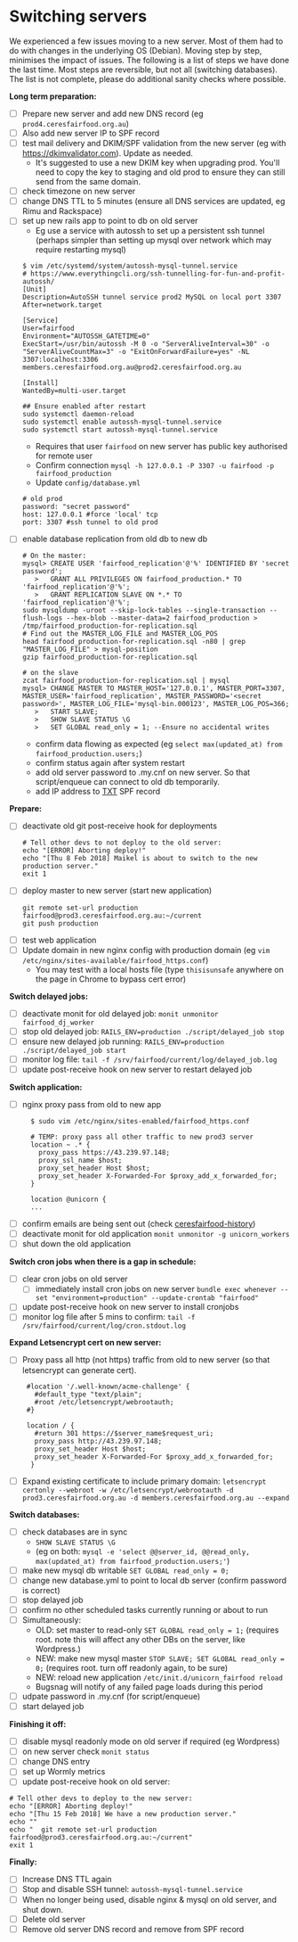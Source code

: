 # Switching servers

We experienced a few issues moving to a new server.
Most of them had to do with changes in the underlying OS (Debian).
Moving step by step, minimises the impact of issues.
The following is a list of steps we have done the last time.
Most steps are reversible, but not all (switching databases).
The list is not complete, please do additional sanity checks where possible.

**Long term preparation:**
- [ ] Prepare new server and add new DNS record (eg `prod4.ceresfairfood.org.au`)
- [ ] Also add new server IP to SPF record
- [ ] test mail delivery and DKIM/SPF validation from the new server (eg with https://dkimvalidator.com). Update as needed.
  - It's suggested to use a new DKIM key when upgrading prod. You'll need to copy the key to staging and old prod to ensure they can still send from the same domain.
- [ ] check timezone on new server
- [ ] change DNS TTL to 5 minutes (ensure all DNS services are updated, eg Rimu and Rackspace)
- [ ] set up new rails app to point to db on old server
  - Eg use a service with autossh to set up a persistent ssh tunnel (perhaps simpler than setting up mysql over network which may require restarting mysql)
  ```
  $ vim /etc/systemd/system/autossh-mysql-tunnel.service
  # https://www.everythingcli.org/ssh-tunnelling-for-fun-and-profit-autossh/
  [Unit]
  Description=AutoSSH tunnel service prod2 MySQL on local port 3307
  After=network.target

  [Service]
  User=fairfood
  Environment="AUTOSSH_GATETIME=0"
  ExecStart=/usr/bin/autossh -M 0 -o "ServerAliveInterval=30" -o "ServerAliveCountMax=3" -o "ExitOnForwardFailure=yes" -NL 3307:localhost:3306 members.ceresfairfood.org.au@prod2.ceresfairfood.org.au

  [Install]
  WantedBy=multi-user.target

  ## Ensure enabled after restart
  sudo systemctl daemon-reload
  sudo systemctl enable autossh-mysql-tunnel.service
  sudo systemctl start autossh-mysql-tunnel.service
  ```
  - Requires that user `fairfood` on new server has public key authorised for remote user
  - Confirm connection `mysql -h 127.0.0.1 -P 3307 -u fairfood -p fairfood_production`
  - Update `config/database.yml`
  ```
  # old prod
  password: "secret password"
  host: 127.0.0.1 #force 'local' tcp
  port: 3307 #ssh tunnel to old prod
  ```
- [ ] enable database replication from old db to new db
  ```
  # On the master:
  mysql> CREATE USER 'fairfood_replication'@'%' IDENTIFIED BY 'secret password';
     >   GRANT ALL PRIVILEGES ON fairfood_production.* TO 'fairfood_replication'@'%';
     >   GRANT REPLICATION SLAVE ON *.* TO 'fairfood_replication'@'%';
  sudo mysqldump -uroot --skip-lock-tables --single-transaction --flush-logs --hex-blob --master-data=2 fairfood_production > /tmp/fairfood_production-for-replication.sql
  # Find out the MASTER_LOG_FILE and MASTER_LOG_POS
  head fairfood_production-for-replication.sql -n80 | grep "MASTER_LOG_FILE" > mysql-position
  gzip fairfood_production-for-replication.sql

  # on the slave
  zcat fairfood_production-for-replication.sql | mysql
  mysql> CHANGE MASTER TO MASTER_HOST='127.0.0.1', MASTER_PORT=3307, MASTER_USER='fairfood_replication', MASTER_PASSWORD='<secret password>', MASTER_LOG_FILE='mysql-bin.000123', MASTER_LOG_POS=366;
     >   START SLAVE;
     >   SHOW SLAVE STATUS \G
     >   SET GLOBAL read_only = 1; --Ensure no accidental writes
  ```
    - confirm data flowing as expected (eg `select max(updated_at) from fairfood_production.users;`)
    - confirm status again after system restart
    - add old server password to .my.cnf on new server. So that script/enqueue can connect to old db temporarily.
    - add IP address to [TXT](https://rimuhosting.com/dns/records.jsp?zone=ceresfairfood.org.au&type=TXT&rid=2) SPF record

**Prepare:**
- [ ] deactivate old git post-receive hook for deployments
  ```
  # Tell other devs to not deploy to the old server:
  echo "[ERROR] Aborting deploy!"
  echo "[Thu 8 Feb 2018] Maikel is about to switch to the new production server."
  exit 1
  ```
- [ ] deploy master to new server (start new application)
  ```
  git remote set-url production fairfood@prod3.ceresfairfood.org.au:~/current
  git push production
  ```
- [ ] test web application
- [ ] Update domain in new nginx config with production domain (eg `vim /etc/nginx/sites-available/fairfood_https.conf`)
  - You may test with a local hosts file (type `thisisunsafe` anywhere on the page in Chrome to bypass cert error)

**Switch delayed jobs:**
- [ ] deactivate monit for old delayed job: `monit unmonitor fairfood_dj_worker`
- [ ] stop old delayed job: `RAILS_ENV=production ./script/delayed_job stop`
- [ ] ensure new delayed job running: `RAILS_ENV=production ./script/delayed_job start`
- [ ] monitor log file: `tail -f /srv/fairfood/current/log/delayed_job.log`
- [ ] update post-receive hook on new server to restart delayed job

**Switch application:**
- [ ] nginx proxy pass from old to new app
  ```
    $ sudo vim /etc/nginx/sites-enabled/fairfood_https.conf

    # TEMP: proxy pass all other traffic to new prod3 server
    location ~ .* {
      proxy_pass https://43.239.97.148;
      proxy_ssl_name $host;
      proxy_set_header Host $host;
      proxy_set_header X-Forwarded-For $proxy_add_x_forwarded_for;
    }

    location @unicorn {
    ...
  ```
- [ ] confirm emails are being sent out (check [ceresfairfood-history](https://groups.google.com/a/openfoodnetwork.org.au/g/ceresfairfood-history))
- [ ] deactivate monit for old application `monit unmonitor -g unicorn_workers`
- [ ] shut down the old application

**Switch cron jobs when there is a gap in schedule:**
- [ ] clear cron jobs on old server
  - [ ] immediately install cron jobs on new server `bundle exec whenever --set "environment=production" --update-crontab "fairfood"`
- [ ] update post-receive hook on new server to install cronjobs
- [ ] monitor log file after 5 mins to confirm: `tail -f /srv/fairfood/current/log/cron.stdout.log`

**Expand Letsencrypt cert on new server:**
- [ ] Proxy pass all http (not https) traffic from old to new server (so that letsencrypt can generate cert).
  ```
   #location '/.well-known/acme-challenge' {
     #default_type "text/plain";
     #root /etc/letsencrypt/webrootauth;
   #}

   location / {
     #return 301 https://$server_name$request_uri;
     proxy_pass http://43.239.97.148;
     proxy_set_header Host $host;
     proxy_set_header X-Forwarded-For $proxy_add_x_forwarded_for;
    }
  ```
- [ ] Expand existing certificate to include primary domain: `letsencrypt certonly --webroot -w /etc/letsencrypt/webrootauth -d prod3.ceresfairfood.org.au -d members.ceresfairfood.org.au --expand`

**Switch databases:**
- [ ] check databases are in sync
  + `SHOW SLAVE STATUS \G`
  + (eg on both: `mysql -e 'select @@server_id, @@read_only, max(updated_at) from fairfood_production.users;'`)
- [ ] make new mysql db writable `SET GLOBAL read_only = 0;`
- [ ] change new database.yml to point to local db server (confirm password is correct)
- [ ] stop delayed job
- [ ] confirm no other scheduled tasks currently running or about to run
- [ ] Simultaneously:
  + OLD: set master to read-only `SET GLOBAL read_only = 1;` (requires root. note this will affect any other DBs on the server, like Wordpress.)
  + NEW: make new mysql master `STOP SLAVE; SET GLOBAL read_only = 0;` (requires root. turn off readonly again, to be sure)
  + NEW: reload new application `/etc/init.d/unicorn_fairfood reload`
  + Bugsnag will notify of any failed page loads during this period
- [ ] udpate password in .my.cnf (for script/enqueue)
- [ ] start delayed job

**Finishing it off:**
- [ ] disable mysql readonly mode on old server if required (eg Wordpress)
- [ ] on new server check `monit status`
- [ ] change DNS entry
- [ ] set up Wormly metrics
- [ ] update post-receive hook on old server:

```
# Tell other devs to deploy to the new server:
echo "[ERROR] Aborting deploy!"
echo "[Thu 15 Feb 2018] We have a new production server."
echo ""
echo "  git remote set-url production fairfood@prod3.ceresfairfood.org.au:~/current"
exit 1
```

**Finally:**
- [ ] Increase DNS TTL again
- [ ] Stop and disable SSH tunnel: `autossh-mysql-tunnel.service`
- [ ] When no longer being used, disable nginx & mysql on old server, and shut down.
- [ ] Delete old server
- [ ] Remove old server DNS record and remove from SPF record
